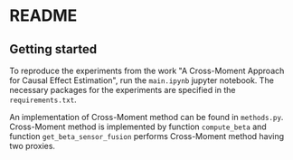 # README

## Getting started
To reproduce the experiments from the work "A Cross-Moment Approach for Causal Effect Estimation", run the ```main.ipynb``` jupyter notebook. The necessary packages for the experiments are specified in the ```requirements.txt```.

An implementation of Cross-Moment method can be found in ```methods.py```. Cross-Moment method is implemented by function ```compute_beta``` and function ```get_beta_sensor_fusion``` performs Cross-Moment method having two proxies.

